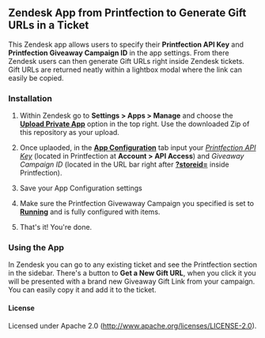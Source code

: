 ## Zendesk App from Printfection to Generate Gift URLs in a Ticket

This Zendesk app allows users to specify their **Printfection API Key** and **Printfection Giveaway Campaign ID** in the app settings. From there Zendesk users can then generate Gift URLs right inside Zendesk tickets. Gift URLs are returned neatly within a lightbox modal where the link can easily be copied.

### Installation

1. Within Zendesk go to **Settings > Apps > Manage** and choose the [**Upload Private App**](https://s3.amazonaws.com/f.cl.ly/items/2r1m412I170l3N1d1q2H/Image%202016-02-26%20at%2010.48.09%20AM.png?v=47e88612) option in the top right. Use the downloaded Zip of this repository as your upload.

2. Once uplaoded, in the [**App Configuration**](https://s3.amazonaws.com/f.cl.ly/items/3616271W0A0g0T1I240n/Image%202016-02-26%20at%2010.56.17%20AM.png?v=91946f530) tab input your [_Printfection API Key_](https://s3.amazonaws.com/f.cl.ly/items/2B472a0f321Q3t0w3g36/Image%202016-02-26%20at%2010.53.18%20AM.png?v=ba222695) (located in Printfection at **Account > API Access**) and _Giveaway Campaign ID_ (located in the URL bar right after [**?storeid=**](https://s3.amazonaws.com/f.cl.ly/items/0W0r3h1a32260M28132Z/Image%202016-02-26%20at%2010.54.46%20AM.png) inside Printfection).

3. Save your App Configuration settings
4. Make sure the Printfection Givewaway Campaign you specified is set to [**Running**](https://s3.amazonaws.com/f.cl.ly/items/3F2e3M270i1c0c3K163t/Image%202016-02-26%20at%2010.58.02%20AM.png?v=f24c4080) and is fully configured with items.

5. That's it! You're done.

### Using the App

In Zendesk you can go to any existing ticket and see the Printfection section in the sidebar. There's a button to **Get a New Gift URL**, when you click it you will be presented with a brand new Giveaway Gift Link from your campaign. You can easily copy it and add it to the ticket.

#### License

Licensed under Apache 2.0 (http://www.apache.org/licenses/LICENSE-2.0).

